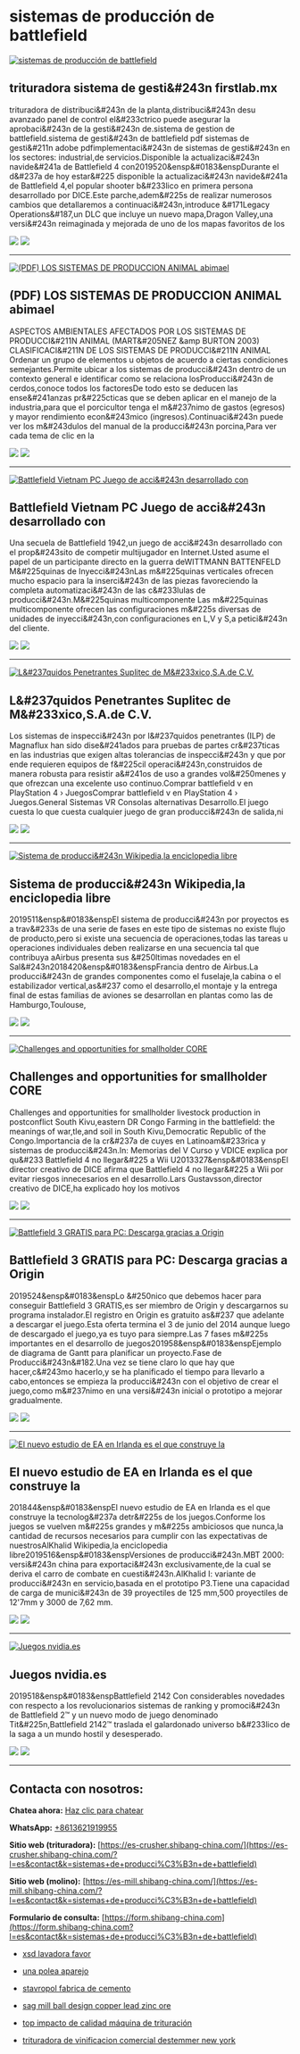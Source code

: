 # sistemas de producción de battlefield

<a href="https://swt.shibang-china.com/?l=es&img&k=sistemas+de+producci%C3%B3n+de+battlefield" target="_blank">![sistemas de producción de battlefield](http://static.shibang-china.com/all-800x300/1270.jpg)</a>

## trituradora sistema de gesti&#243n firstlab.mx
trituradora de distribuci&#243n de la planta,distribuci&#243n desu avanzado panel de control el&#233ctrico puede asegurar la aprobaci&#243n de la gesti&#243n de.sistema de gestion de battlefield.sistema de gesti&#243n de battlefield pdf sistemas de gesti&#211n adobe pdfimplementaci&#243n de sistemas de gesti&#243n en los sectores: industrial,de servicios.Disponible la actualizaci&#243n navide&#241a de Battlefield 4 con2019520&ensp&#0183&enspDurante el d&#237a de hoy estar&#225 disponible la actualizaci&#243n navide&#241a de Battlefield 4,el popular shooter b&#233lico en primera persona desarrollado por DICE.Este parche,adem&#225s de realizar numerosos cambios que detallaremos a continuaci&#243n,introduce &#171Legacy Operations&#187,un DLC que incluye un nuevo mapa,Dragon Valley,una versi&#243n reimaginada y mejorada de uno de los mapas favoritos de los


<a href="https://whatsapp.shibangsoft.com/WhatsApp.php" target="_blank" title="WhatsApp">![](http://static.shibang-china.com/icon/whatsapp.png)</a> <a href="https://swt.shibang-china.com/?l=es&icon&k=sistemas+de+producci%C3%B3n+de+battlefield" target="_blank">![](http://static.shibang-china.com/icon/chat-es.png)</a>

---

<a href="https://swt.shibang-china.com/?l=es&img&k=sistemas+de+producci%C3%B3n+de+battlefield" target="_blank">![(PDF) LOS SISTEMAS DE PRODUCCION ANIMAL abimael](http://static.shibang-china.com/all-800x300/882.jpg)</a>

## (PDF) LOS SISTEMAS DE PRODUCCION ANIMAL abimael
ASPECTOS AMBIENTALES AFECTADOS POR LOS SISTEMAS DE PRODUCCI&#211N ANIMAL (MART&#205NEZ &amp BURTON 2003) CLASIFICACI&#211N DE LOS SISTEMAS DE PRODUCCI&#211N ANIMAL Ordenar un grupo de elementos u objetos de acuerdo a ciertas condiciones semejantes.Permite ubicar a los sistemas de producci&#243n dentro de un contexto general e identificar como se relaciona losProducci&#243n de cerdos,conoce todos los factoresDe todo esto se deducen las ense&#241anzas pr&#225cticas que se deben aplicar en el manejo de la industria,para que el porcicultor tenga el m&#237nimo de gastos (egresos) y mayor rendimiento econ&#243mico (ingresos).Continuaci&#243n puede ver los m&#243dulos del manual de la producci&#243n porcina,Para ver cada tema de clic en la


<a href="https://whatsapp.shibangsoft.com/WhatsApp.php" target="_blank" title="WhatsApp">![](http://static.shibang-china.com/icon/whatsapp.png)</a> <a href="https://swt.shibang-china.com/?l=es&icon&k=sistemas+de+producci%C3%B3n+de+battlefield" target="_blank">![](http://static.shibang-china.com/icon/chat-es.png)</a>

---

<a href="https://swt.shibang-china.com/?l=es&img&k=sistemas+de+producci%C3%B3n+de+battlefield" target="_blank">![Battlefield Vietnam PC Juego de acci&#243n desarrollado con](http://static.shibang-china.com/all-800x300/1360.jpg)</a>

## Battlefield Vietnam PC Juego de acci&#243n desarrollado con
Una secuela de Battlefield 1942,un juego de acci&#243n desarrollado con el prop&#243sito de competir multijugador en Internet.Usted asume el papel de un participante directo en la guerra deWITTMANN BATTENFELD M&#225quinas de Inyecci&#243nLas m&#225quinas verticales ofrecen mucho espacio para la inserci&#243n de las piezas favoreciendo la completa automatizaci&#243n de las c&#233lulas de producci&#243n.M&#225quinas multicomponente Las m&#225quinas multicomponente ofrecen las configuraciones m&#225s diversas de unidades de inyecci&#243n,con configuraciones en L,V y S,a petici&#243n del cliente.


<a href="https://whatsapp.shibangsoft.com/WhatsApp.php" target="_blank" title="WhatsApp">![](http://static.shibang-china.com/icon/whatsapp.png)</a> <a href="https://swt.shibang-china.com/?l=es&icon&k=sistemas+de+producci%C3%B3n+de+battlefield" target="_blank">![](http://static.shibang-china.com/icon/chat-es.png)</a>

---

<a href="https://swt.shibang-china.com/?l=es&img&k=sistemas+de+producci%C3%B3n+de+battlefield" target="_blank">![L&#237quidos Penetrantes Suplitec de M&#233xico,S.A.de C.V.](http://static.shibang-china.com/all-800x300/167.jpg)</a>

## L&#237quidos Penetrantes Suplitec de M&#233xico,S.A.de C.V.
Los sistemas de inspecci&#243n por l&#237quidos penetrantes (ILP) de Magnaflux han sido dise&#241ados para pruebas de partes cr&#237ticas en las industrias que exigen altas tolerancias de inspecci&#243n y que por ende requieren equipos de f&#225cil operaci&#243n,construidos de manera robusta para resistir a&#241os de uso a grandes vol&#250menes y que ofrezcan una excelente uso continuo.Comprar battlefield v en PlayStation 4 › JuegosComprar battlefield v en PlayStation 4 › Juegos.General Sistemas VR Consolas alternativas Desarrollo.El juego cuesta lo que cuesta cualquier juego de gran producci&#243n de salida,ni


<a href="https://whatsapp.shibangsoft.com/WhatsApp.php" target="_blank" title="WhatsApp">![](http://static.shibang-china.com/icon/whatsapp.png)</a> <a href="https://swt.shibang-china.com/?l=es&icon&k=sistemas+de+producci%C3%B3n+de+battlefield" target="_blank">![](http://static.shibang-china.com/icon/chat-es.png)</a>

---

<a href="https://swt.shibang-china.com/?l=es&img&k=sistemas+de+producci%C3%B3n+de+battlefield" target="_blank">![Sistema de producci&#243n Wikipedia,la enciclopedia libre](http://static.shibang-china.com/all-800x300/434.jpg)</a>

## Sistema de producci&#243n Wikipedia,la enciclopedia libre
2019511&ensp&#0183&enspEl sistema de producci&#243n por proyectos es a trav&#233s de una serie de fases en este tipo de sistemas no existe flujo de producto,pero si existe una secuencia de operaciones,todas las tareas u operaciones individuales deben realizarse en una secuencia tal que contribuya aAirbus presenta sus &#250ltimas novedades en el Sal&#243n2018420&ensp&#0183&enspFrancia dentro de Airbus.La producci&#243n de grandes componentes como el fuselaje,la cabina o el estabilizador vertical,as&#237 como el desarrollo,el montaje y la entrega final de estas familias de aviones se desarrollan en plantas como las de Hamburgo,Toulouse,


<a href="https://whatsapp.shibangsoft.com/WhatsApp.php" target="_blank" title="WhatsApp">![](http://static.shibang-china.com/icon/whatsapp.png)</a> <a href="https://swt.shibang-china.com/?l=es&icon&k=sistemas+de+producci%C3%B3n+de+battlefield" target="_blank">![](http://static.shibang-china.com/icon/chat-es.png)</a>

---

<a href="https://swt.shibang-china.com/?l=es&img&k=sistemas+de+producci%C3%B3n+de+battlefield" target="_blank">![Challenges and opportunities for smallholder CORE](http://static.shibang-china.com/all-800x300/280.jpg)</a>

## Challenges and opportunities for smallholder CORE
Challenges and opportunities for smallholder livestock production in postconflict South Kivu,eastern DR Congo Farming in the battlefield: the meanings of war,tle,and soil in South Kivu,Democratic Republic of the Congo.Importancia de la cr&#237a de cuyes en Latinoam&#233rica y sistemas de producci&#243n.In: Memorias del V Curso y VDICE explica por qu&#233 Battlefield 4 no llegar&#225 a Wii U2013327&ensp&#0183&enspEl director creativo de DICE afirma que Battlefield 4 no llegar&#225 a Wii por evitar riesgos innecesarios en el desarrollo.Lars Gustavsson,director creativo de DICE,ha explicado hoy los motivos


<a href="https://whatsapp.shibangsoft.com/WhatsApp.php" target="_blank" title="WhatsApp">![](http://static.shibang-china.com/icon/whatsapp.png)</a> <a href="https://swt.shibang-china.com/?l=es&icon&k=sistemas+de+producci%C3%B3n+de+battlefield" target="_blank">![](http://static.shibang-china.com/icon/chat-es.png)</a>

---

<a href="https://swt.shibang-china.com/?l=es&img&k=sistemas+de+producci%C3%B3n+de+battlefield" target="_blank">![Battlefield 3 GRATIS para PC: Descarga gracias a Origin](http://static.shibang-china.com/all-800x300/441.jpg)</a>

## Battlefield 3 GRATIS para PC: Descarga gracias a Origin
2019524&ensp&#0183&enspLo &#250nico que debemos hacer para conseguir Battlefield 3 GRATIS,es ser miembro de Origin y descargarnos su programa instalador.El registro en Origin es gratuito as&#237 que adelante a descargar el juego.Esta oferta termina el 3 de junio del 2014 aunque luego de descargado el juego,ya es tuyo para siempre.Las 7 fases m&#225s importantes en el desarrollo de juegos201958&ensp&#0183&enspEjemplo de diagrama de Gantt para planificar un proyecto.Fase de Producci&#243n&#182.Una vez se tiene claro lo que hay que hacer,c&#243mo hacerlo,y se ha planificado el tiempo para llevarlo a cabo,entonces se empieza la producci&#243n con el objetivo de crear el juego,como m&#237nimo en una versi&#243n inicial o prototipo a mejorar gradualmente.


<a href="https://whatsapp.shibangsoft.com/WhatsApp.php" target="_blank" title="WhatsApp">![](http://static.shibang-china.com/icon/whatsapp.png)</a> <a href="https://swt.shibang-china.com/?l=es&icon&k=sistemas+de+producci%C3%B3n+de+battlefield" target="_blank">![](http://static.shibang-china.com/icon/chat-es.png)</a>

---

<a href="https://swt.shibang-china.com/?l=es&img&k=sistemas+de+producci%C3%B3n+de+battlefield" target="_blank">![El nuevo estudio de EA en Irlanda es el que construye la](http://static.shibang-china.com/all-800x300/1023.jpg)</a>

## El nuevo estudio de EA en Irlanda es el que construye la
201844&ensp&#0183&enspEl nuevo estudio de EA en Irlanda es el que construye la tecnolog&#237a detr&#225s de los juegos.Conforme los juegos se vuelven m&#225s grandes y m&#225s ambiciosos que nunca,la cantidad de recursos necesarios para cumplir con las expectativas de nuestrosAlKhalid Wikipedia,la enciclopedia libre2019516&ensp&#0183&enspVersiones de producci&#243n.MBT 2000: versi&#243n china para exportaci&#243n exclusivamente,de la cual se deriva el carro de combate en cuesti&#243n.AlKhalid I: variante de producci&#243n en servicio,basada en el prototipo P3.Tiene una capacidad de carga de munici&#243n de 39 proyectiles de 125 mm,500 proyectiles de 12'7mm y 3000 de 7,62 mm.


<a href="https://whatsapp.shibangsoft.com/WhatsApp.php" target="_blank" title="WhatsApp">![](http://static.shibang-china.com/icon/whatsapp.png)</a> <a href="https://swt.shibang-china.com/?l=es&icon&k=sistemas+de+producci%C3%B3n+de+battlefield" target="_blank">![](http://static.shibang-china.com/icon/chat-es.png)</a>

---

<a href="https://swt.shibang-china.com/?l=es&img&k=sistemas+de+producci%C3%B3n+de+battlefield" target="_blank">![Juegos nvidia.es](http://static.shibang-china.com/all-800x300/630.jpg)</a>

## Juegos nvidia.es
2019518&ensp&#0183&enspBattlefield 2142 Con considerables novedades con respecto a los revolucionarios sistemas de ranking y promoci&#243n de Battlefield 2™ y un nuevo modo de juego denominado Tit&#225n,Battlefield 2142™ traslada el galardonado universo b&#233lico de la saga a un mundo hostil y desesperado.

<a href="https://whatsapp.shibangsoft.com/WhatsApp.php" target="_blank" title="WhatsApp">![](http://static.shibang-china.com/icon/whatsapp.png)</a> <a href="https://swt.shibang-china.com/?l=es&icon&k=sistemas+de+producci%C3%B3n+de+battlefield" target="_blank">![](http://static.shibang-china.com/icon/chat-es.png)</a>

---
## Contacta con nosotros:

**Chatea ahora:** [Haz clic para chatear](https://swt.shibang-china.com?l=es&contact&k=sistemas+de+producci%C3%B3n+de+battlefield)

**WhatsApp:**  [+8613621919955](https://whatsapp.shibangsoft.com/WhatsApp.php)

**Sitio web (trituradora):** [https://es-crusher.shibang-china.com/](https://es-crusher.shibang-china.com/?l=es&contact&k=sistemas+de+producci%C3%B3n+de+battlefield)

**Sitio web (molino):** [https://es-mill.shibang-china.com/](https://es-mill.shibang-china.com/?l=es&contact&k=sistemas+de+producci%C3%B3n+de+battlefield)

**Formulario de consulta:** [https://form.shibang-china.com](https://form.shibang-china.com?l=es&contact&k=sistemas+de+producci%C3%B3n+de+battlefield)

* [xsd lavadora favor](../75/xsd%20lavadora%20favor.md)

* [una polea aparejo](../71/una%20polea%20aparejo.md)

* [stavropol fabrica de cemento](../78/stavropol%20fabrica%20de%20cemento.md)

* [sag mill ball design copper lead zinc ore](../75/sag%20mill%20ball%20design%20copper%20lead%20zinc%20ore.md)

* [top impacto de calidad máquina de trituración](../77/top%20impacto%20de%20calidad%20m%C3%A1quina%20de%20trituraci%C3%B3n.md)

* [trituradora de vinificacion comercial destemmer new york](../75/trituradora%20de%20vinificacion%20comercial%20destemmer%20new%20york.md)